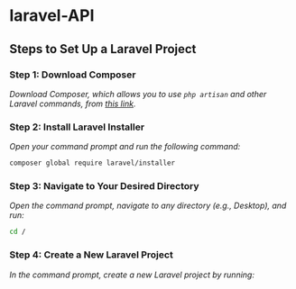 # laravel-API

## Steps to Set Up a Laravel Project

### Step 1: Download Composer
_Download Composer, which allows you to use `php artisan` and other Laravel commands, from [this link](https://getcomposer.org/download/)._

### Step 2: Install Laravel Installer
_Open your command prompt and run the following command:_
```sh
composer global require laravel/installer
```
### Step 3: Navigate to Your Desired Directory
_Open the command prompt, navigate to any directory (e.g., Desktop), and run:_
```sh
cd /
```
### Step 4: Create a New Laravel Project
_In the command prompt, create a new Laravel project by running:_
